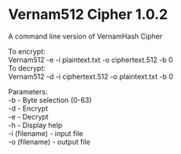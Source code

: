 # Vernam512 Cipher 1.0.2
A command line version of VernamHash Cipher

To encrypt:  
Vernam512 -e -i plaintext.txt -o ciphertext.512 -b 0  
To decrypt:  
Vernam512 -d -i ciphertext.512 -o plaintext.txt -b 0  
  
  
Parameters:  
-b                   - Byte selection (0-63)  
-d                   - Encrypt  
-e                   - Decrypt  
-h                   - Display help  
-i (filename)        - input file  
-o (filename)        - output file  
